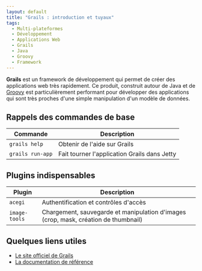 ```yaml
---
layout: default
title: "Grails : introduction et tuyaux"
tags:
  - Multi-plateformes
  - Développement
  - Applications Web
  - Grails
  - Java
  - Groovy
  - Framework
---
```


**Grails** est un framework de développement qui permet de créer des
applications web très rapidement. Ce produit, construit autour de Java et de
[Groovy](http://groovy-lang.org) est particulièrement performant pour développer
des applications qui sont très proches d'une simple manipulation d'un modèle de
données.

## Rappels des commandes de base

| **Commande**     | **Description**                              |
| ---------------- | -------------------------------------------- |
| `grails help`    | Obtenir de l'aide sur Grails                 |
| `grails run-app` | Fait tourner l'application Grails dans Jetty |

## Plugins indispensables

| **Plugin**    | **Description**                                                                     |
| ------------- | ----------------------------------------------------------------------------------- |
| `acegi`       | Authentification et contrôles d'accès                                               |
| `image-tools` | Chargement, sauvegarde et manipulation d'images (crop, mask, création de thumbnail) |

## Quelques liens utiles

- [Le site officiel de Grails](http://grails.org/)
- [La documentation de référence](http://grails.org/Documentation)
